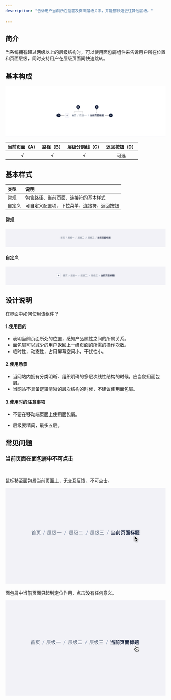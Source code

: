 ```yaml
---
description: "告诉用户当前所在位置及页面层级关系，并能够快速去往其他层级。"

---
```


<!--副标题具体写法见源代码模式-->

## 简介

当系统拥有超过两级以上的层级结构时，可以使用面包屑组件来告诉用户所在位置和页面层级，同时支持用户在层级页面间快速跳转。



## 基本构成

![](../../../images/Breadcrumb/forms_01.png)

| 当前页面（A） | 路径（B） | 层级分割线（C） | 返回按钮（D） |
| :-----------: | :-------: | :-------------: | :-----------: |
|       √       |     √     |        √        |     可选      |




## 基本样式

| 类型   | 说明                                       |
| :----- | :----------------------------------------- |
| 常规   | 包含路径、当前页面、连接符的基本样式       |
| 自定义 | 可自定义配置项，下拉菜单、连接符、返回按钮 |

#### 常规

![](../../../images/Breadcrumb/styles_01.png)

#### 自定义

![](../../../images/Breadcrumb/styles_02.png)



## 设计说明

在界面中如何使用该组件？



#### 1.使用目的

-  表明当前页面所处的位置，感知产品属性之间的所属关系。      
- 面包屑可以减少的用户返回上一级页面的所需的操作次数。     
- 临时性，动态性，占用屏幕空间小，干扰性小。



#### 2.使用场景    

- 当网站内拥有分类明晰、组织明确的多层次线性结构的时候，应当使用面包屑。      
- 当网站不具备逻辑清晰的层次结构的时候，不建议使用面包屑。



#### 3.使用时的注意事项      

- 不要在移动端页面上使用面包屑。

- 层级要精简，最多五层。



## 常见问题

### 当前页面在面包屑中不可点击

​     

<div class="u-md-flex-without-bg">
   <div class="u-md-mr24">
      <p><i class="u-md-suggested"></i>鼠标移至面包屑当前页面上，无交互反馈，不可点击。</p>
      <img src="../../../images/Breadcrumb/problems_01.png" alt="image alt" title="desc" />
   </div>
   <div>
      <p><i class="u-md-not-suggested"></i>面包屑中当前页面只起到定位作用，点击没有任何意义。</p>
      <img src="../../../images/Breadcrumb/problems_02.png" alt="image alt" title="desc" />
   </div>
</div>


